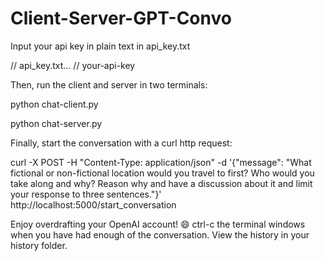 # Client-Server-GPT-Convo

Input your api key in plain text in api_key.txt

// api_key.txt...
// your-api-key
  
  Then, run the client and server in two terminals:
  
  python chat-client.py
  
  python chat-server.py
  
  Finally, start the conversation with a curl http request:
  
  curl -X POST -H "Content-Type: application/json" -d '{"message": "What fictional or non-fictional location would you travel to first? Who would you take along and why? Reason why and have a discussion about it and limit your response to three sentences."}' http://localhost:5000/start_conversation
  
  Enjoy overdrafting your OpenAI account! 😄 ctrl-c the terminal windows when you have had enough of the conversation. View the history in your history folder.
